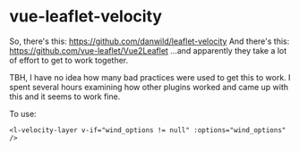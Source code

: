 # vue-leaflet-velocity
So, there's this: https://github.com/danwild/leaflet-velocity
And there's this: https://github.com/vue-leaflet/Vue2Leaflet
...and apparently they take a lot of effort to get to work together.

TBH, I have no idea how many bad practices were used to get this to work. I spent several hours examining how other plugins worked and came up with this and it seems to work fine.

To use:

```
<l-velocity-layer v-if="wind_options != null" :options="wind_options" />
```
